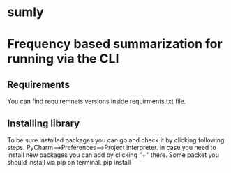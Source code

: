 # sumly
# Frequency based summarization for running via the CLI


   ## Requirements
You can find requiremnets versions inside requirments.txt file.

## Installing library

To be sure installed packages you can go and check it by clicking following steps. PyCharm-->Preferences-->Project interpreter. in case you need to install new packages you can add by clicking "+" there.
Some packet you should install via pip on terminal. 
pip install <name>

